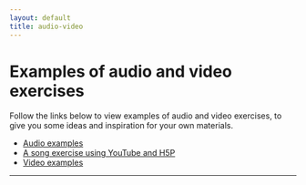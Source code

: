 ```yaml
---
layout: default
title: audio-video
---
```


<h1>Examples of audio and video exercises</h1>
<p>Follow the links below to view examples of audio and video exercises, to give you some ideas and inspiration for your own materials.</p>

<ul>
  <li><a href="audio.html">Audio examples</a></li>
  <li><a href="song.html">A song exercise using YouTube and H5P</a></li>
  <li><a href="video.html">Video examples</a></li>
</ul>

<hr>
